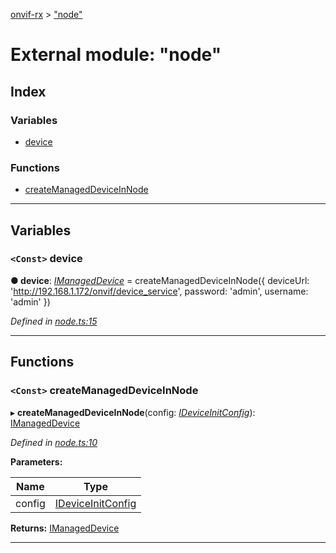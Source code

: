 [onvif-rx](../README.md) > ["node"](../modules/_node_.md)

# External module: "node"

## Index

### Variables

* [device](_node_.md#device)

### Functions

* [createManagedDeviceInNode](_node_.md#createmanageddeviceinnode)

---

## Variables

<a id="device"></a>

### `<Const>` device

**● device**: *[IManagedDevice](../interfaces/_manage_device_.imanageddevice.md)* =  createManagedDeviceInNode({
  deviceUrl: 'http://192.168.1.172/onvif/device_service',
  password: 'admin',
  username: 'admin'
})

*Defined in [node.ts:15](https://github.com/patrickmichalina/onvif-rx/blob/034e4d6/src/node.ts#L15)*

___

## Functions

<a id="createmanageddeviceinnode"></a>

### `<Const>` createManagedDeviceInNode

▸ **createManagedDeviceInNode**(config: *[IDeviceInitConfig](../interfaces/_manage_device_.ideviceinitconfig.md)*): [IManagedDevice](../interfaces/_manage_device_.imanageddevice.md)

*Defined in [node.ts:10](https://github.com/patrickmichalina/onvif-rx/blob/034e4d6/src/node.ts#L10)*

**Parameters:**

| Name | Type |
| ------ | ------ |
| config | [IDeviceInitConfig](../interfaces/_manage_device_.ideviceinitconfig.md) |

**Returns:** [IManagedDevice](../interfaces/_manage_device_.imanageddevice.md)

___

